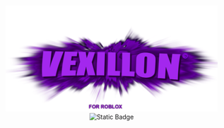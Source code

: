 <p align="center">
  <img src="https://github.com/b4phob/vexillon/raw/main/pics/vexillon.png" width="480" alt="Image">
  <br>
  <img alt="Static Badge" src="https://img.shields.io/badge/1.1.0-green?label=Version">
</p>
